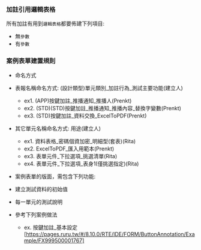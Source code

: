 ### <div id="view_ref">加註引用邏輯表格</div>
所有加註有用到`邏輯表格`都要佈建下列項目:
* 無`參數`
* 有`參數`

### <div id="case_form">案例表單建置規則</div>

* 命名方式
 * 表報名稱命名方式: (設計類型)單元類別_加註行為_測試主要功能(建立人)
   * ex1. (APP)按鍵加註_推播通知_推播人(Prenkt)
   * ex2. (STD)(STD)按鍵加註_推播通知_推播內容_替換字變數(Prenkt)
   * ex3. (STD)按鍵加註_資料交換_ExcelToPDF(Prenkt)
 * 其它單元名稱命名方式: 用途(建立人)
   * ex1. 資料表格_密碼個資加密_明細型(套表)(Rita)
   * ex2. ExcelToPDF_匯入用範本(Prenkt)
   * ex3. 表單元件_下拉選項_挑選清單(Rita)
   * ex4. 表單元件_下拉選項_表身1(僅挑選指定)(Rita)

* 案例表單的版面，需包含下列功能:
 * 建立測試資料的初始值
 * 每一單元的測試說明
 * 參考下列案例做法 
    * ex. 按鍵加註_基本設定 [https://pages.ruru.tw/#/8.10.0/RTE/IDE/FORM/ButtonAnnotation/Example/FX999500001767]
